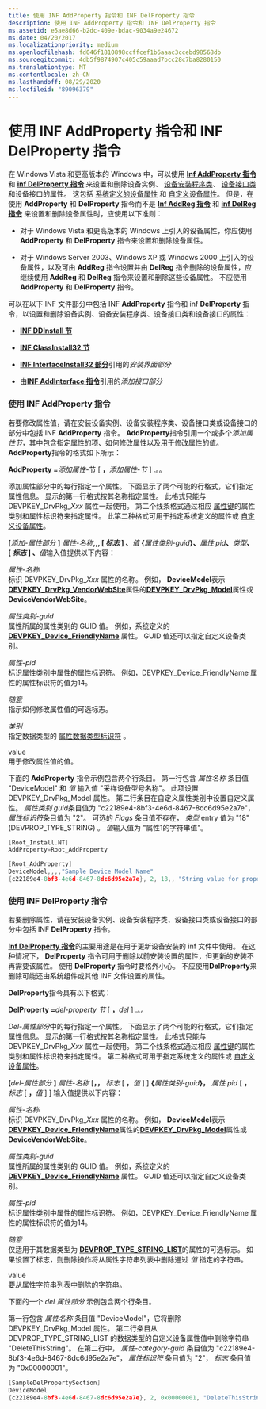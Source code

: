 ```yaml
---
title: 使用 INF AddProperty 指令和 INF DelProperty 指令
description: 使用 INF AddProperty 指令和 INF DelProperty 指令
ms.assetid: e5ae8d66-b2dc-409e-bdac-9034a9e24672
ms.date: 04/20/2017
ms.localizationpriority: medium
ms.openlocfilehash: fd046f1810898ccffcef1b6aaac3ccebd98568db
ms.sourcegitcommit: 4db5f9874907c405c59aaad7bcc28c7ba8280150
ms.translationtype: MT
ms.contentlocale: zh-CN
ms.lasthandoff: 08/29/2020
ms.locfileid: "89096379"
---
```

# <a name="using-the-inf-addproperty-directive-and-the-inf-delproperty-directive"></a>使用 INF AddProperty 指令和 INF DelProperty 指令


在 Windows Vista 和更高版本的 Windows 中，可以使用 [**Inf AddProperty 指令**](inf-addproperty-directive.md) 和 [**inf DelProperty 指令**](inf-delproperty-directive.md) 来设置和删除设备实例、 [设备安装程序类](./overview-of-device-setup-classes.md)、 [设备接口类](./overview-of-device-interface-classes.md)和设备接口的属性。 这包括 [系统定义的设备属性](system-defined-device-properties2.md) 和 [自定义设备属性](creating-custom-device-properties.md)。 但是，在使用 **AddProperty** 和 **DelProperty** 指令而不是 [**Inf AddReg 指令**](inf-addreg-directive.md) 和 [**inf DelReg 指令**](inf-delreg-directive.md) 来设置和删除设备属性时，应使用以下准则：

-   对于 Windows Vista 和更高版本的 Windows 上引入的设备属性，你应使用 **AddProperty** 和 **DelProperty** 指令来设置和删除设备属性。

-   对于 Windows Server 2003、Windows XP 或 Windows 2000 上引入的设备属性，以及可由 **AddReg** 指令设置并由 **DelReg** 指令删除的设备属性，应继续使用 **AddReg** 和 **DelReg** 指令来设置和删除这些设备属性。 不应使用 **AddProperty** 和 **DelProperty** 指令。

可以在以下 INF 文件部分中包括 INF **AddProperty** 指令和 inf **DelProperty** 指令，以设置和删除设备实例、设备安装程序类、设备接口类和设备接口的属性：

-   [**INF DDInstall 节**](inf-ddinstall-section.md)

-   [**INF ClassInstall32 节**](inf-classinstall32-section.md)

-   [**INF InterfaceInstall32 部分**](inf-interfaceinstall32-section.md)引用的*安装界面部分*

-   由[**INF AddInterface 指令**](inf-addinterface-directive.md)引用的*添加接口部分*

### <a name="using-the-inf-addproperty-directive"></a>使用 INF AddProperty 指令

若要修改属性值，请在安装设备实例、设备安装程序类、设备接口类或设备接口的部分中包括 INF **AddProperty** 指令。 **AddProperty**指令引用一个或多个*添加属性节*，其中包含指定属性的项、如何修改属性以及用于修改属性的值。 **AddProperty**指令的格式如下所示：

**AddProperty =**<em>添加属性</em>-节 \[ **，**<em>添加属性-节</em> \] .。。

添加属性部分中的每行指定一个属性。 下面显示了两个可能的行格式，它们指定属性信息。 显示的第一行格式按其名称指定属性。 此格式只能与 DEVPKEY_DrvPkg_*Xxx* 属性一起使用。 第二个线条格式通过相应 [属性键](property-keys.md)的属性类别和属性标识符来指定属性。 此第二种格式可用于指定系统定义的属性或 [自定义设备属性](creating-custom-device-properties.md)。

**\[**<em>添加-属性部分</em> **\]** 
<em>属性-名称</em>**,,, \[ **<em>标志</em>** \] 、**<em>值</em> 
 **{**<em>属性类别-guid</em>**}、**<em>属性 pid</em>**、**<em>类型</em>**、 \[ **<em>标志</em>** \] 、**<em>值</em>输入值提供以下内容：

<a href="" id="property-name"></a>*属性-名称*  
标识 DEVPKEY_DrvPkg_*Xxx* 属性的名称。 例如， **DeviceModel**表示[**DEVPKEY_DrvPkg_VendorWebSite**](./devpkey-drvpkg-vendorwebsite.md)属性的[**DEVPKEY_DrvPkg_Model**](./devpkey-drvpkg-model.md)属性或**DeviceVendorWebSite**。

<a href="" id="property-category-guid"></a>*属性类别-guid*  
属性所属的属性类别的 GUID 值。 例如，系统定义的 [**DEVPKEY_Device_FriendlyName**](./devpkey-device-friendlyname.md) 属性。 GUID 值还可以指定自定义设备类别。

<a href="" id="property-pid"></a>*属性-pid*  
标识属性类别中属性的属性标识符。 例如，DEVPKEY_Device_FriendlyName 属性的属性标识符的值为14。

<a href="" id="flags"></a>*随意*  
指示如何修改属性值的可选标志。

<a href="" id="type"></a>*类别*  
指定数据类型的 [属性数据类型标识符](property-data-type-identifiers.md) 。

<a href="" id="value"></a>value  
用于修改属性值的值。

下面的 **AddProperty** 指令示例包含两个行条目。 第一行包含 *属性名称* 条目值 "DeviceModel" 和 *值* 输入值 "采样设备型号名称"。 此项设置 DEVPKEY_DrvPkg_Model 属性。 第二行条目在自定义属性类别中设置自定义属性。 *属性类别 guid*条目值为 "c22189e4-8bf3-4e6d-8467-8dc6d95e2a7e"，*属性标识符*条目值为 "2"。 可选的 *Flags* 条目值不存在， *类型* entry 值为 "18" (DEVPROP_TYPE_STRING) 。 *值*输入值为 "属性1的字符串值"。

```cpp
[Root_Install.NT]
AddProperty=Root_AddProperty

[Root_AddProperty]
DeviceModel,,,,"Sample Device Model Name"
{c22189e4-8bf3-4e6d-8467-8dc6d95e2a7e}, 2, 18,, "String value for property 1"
```

### <a name="using-the-inf-delproperty-directive"></a>使用 INF DelProperty 指令

若要删除属性，请在安装设备实例、设备安装程序类、设备接口类或设备接口的部分中包括 INF **DelProperty** 指令。

[**Inf DelProperty 指令**](inf-delproperty-directive.md)的主要用途是在用于更新设备安装的 inf 文件中使用。 在这种情况下， **DelProperty** 指令可用于删除以前安装设置的属性，但更新的安装不再需要该属性。 使用 **DelProperty** 指令时要格外小心。 不应使用**DelProperty**来删除可能还由系统组件或其他 INF 文件设置的属性。

**DelProperty**指令具有以下格式：

**DelProperty =**<em>del-property 节</em> \[ **，**<em>del</em> \] .。。

*Del-属性部分*中的每行指定一个属性。 下面显示了两个可能的行格式，它们指定属性信息。 显示的第一行格式按其名称指定属性。 此格式只能与 DEVPKEY_DrvPkg_*Xxx* 属性一起使用。 第二个线条格式通过相应 [属性键](property-keys.md)的属性类别和属性标识符来指定属性。 第二种格式可用于指定系统定义的属性或 [自定义设备属性](creating-custom-device-properties.md)。

**\[**<em>del-属性部分</em> **\]** 
*属性-名称* \[**，，** *标志* \[ **，**<em>值</em> \] \] **{**<em>属性类别-guid</em>**}，** *属性 pid* \[ **，** *标志* \[ **，**<em>值</em> \] \] 输入值提供以下内容：

<a href="" id="property-name"></a>*属性-名称*  
标识 DEVPKEY_DrvPkg_*Xxx* 属性的名称。 例如， **DeviceModel**表示[**DEVPKEY_Device_FriendlyName**](./devpkey-device-friendlyname.md)属性的[**DEVPKEY_DrvPkg_Model**](./devpkey-drvpkg-model.md)属性或**DeviceVendorWebSite**。

<a href="" id="property-category-guid"></a>*属性类别-guid*  
属性所属的属性类别的 GUID 值。 例如，系统定义的 [**DEVPKEY_Device_FriendlyName**](./devpkey-device-friendlyname.md) 属性。 GUID 值还可以指定自定义设备类别。

<a href="" id="property-pid"></a>*属性-pid*  
标识属性类别中属性的属性标识符。 例如，DEVPKEY_Device_FriendlyName 属性的属性标识符的值为14。

<a href="" id="flags"></a>*随意*  
仅适用于其数据类型为 [**DEVPROP_TYPE_STRING_LIST**](./devprop-type-string-list.md)的属性的可选标志。 如果设置了标志，则删除操作将从属性字符串列表中删除通过 *值* 指定的字符串。

<a href="" id="value"></a>value  
要从属性字符串列表中删除的字符串。

下面的一个 *del 属性部分* 示例包含两个行条目。

第一行包含 *属性名称* 条目值 "DeviceModel"，它将删除 DEVPKEY_DrvPkg_Model 属性。 第二行条目从 DEVPROP_TYPE_STRING_LIST 的数据类型的自定义设备属性值中删除字符串 "DeleteThisString"。 在第二行中， *属性-category-guid* 条目值为 "c22189e4-8bf3-4e6d-8467-8dc6d95e2a7e"， *属性标识符* 条目值为 "2"， *标志* 条目值为 "0x00000001"。

```cpp
[SampleDelPropertySection]
DeviceModel
{c22189e4-8bf3-4e6d-8467-8dc6d95e2a7e}, 2, 0x00000001, "DeleteThisString"
```

 

